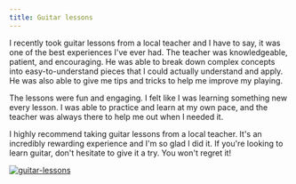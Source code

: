 ```yaml
---
title: Guitar lessons
---
```


I recently took guitar lessons from a local teacher and I have to say, it was one of the best experiences I've ever had. The teacher was knowledgeable, patient, and encouraging. He was able to break down complex concepts into easy-to-understand pieces that I could actually understand and apply. He was also able to give me tips and tricks to help me improve my playing.

The lessons were fun and engaging. I felt like I was learning something new every lesson. I was able to practice and learn at my own pace, and the teacher was always there to help me out when I needed it.

I highly recommend taking guitar lessons from a local teacher. It's an incredibly rewarding experience and I'm so glad I did it. If you're looking to learn guitar, don't hesitate to give it a try. You won't regret it!

[![guitar-lessons](<https://dabuttonfactory.com/button.png?t=CHECK+SERVICE&f=Noto+Sans-Bold&ts=26&tc=fff&hp=45&vp=20&c=11&bgt=unicolored&bgc=4bd42f>)](<https://www.bark.com/?a_aid=5d2d0e83cdc39>)